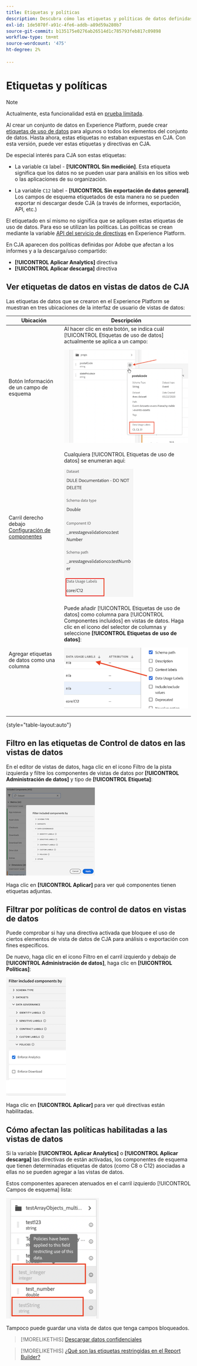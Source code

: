 ```yaml
---
title: Etiquetas y políticas
description: Descubra cómo las etiquetas y políticas de datos definidas en AEP afectan a las vistas de datos y a los informes en CJA.
exl-id: 1de5070f-a91c-4fe6-addb-a89d59a280b7
source-git-commit: b135175e0276ab26514d1c785793feb817c09898
workflow-type: tm+mt
source-wordcount: '475'
ht-degree: 2%

---
```


# Etiquetas y políticas

>[!NOTE]
>
>Actualmente, esta funcionalidad está en [prueba limitada](/help/release-notes/releases.md).

Al crear un conjunto de datos en Experience Platform, puede crear [etiquetas de uso de datos](https://experienceleague.adobe.com/docs/experience-platform/data-governance/labels/reference.html?lang=en) para algunos o todos los elementos del conjunto de datos. Hasta ahora, estas etiquetas no estaban expuestas en CJA. Con esta versión, puede ver estas etiquetas y directivas en CJA.

De especial interés para CJA son estas etiquetas:

* La variable `C8` label - **[!UICONTROL Sin medición]**. Esta etiqueta significa que los datos no se pueden usar para análisis en los sitios web o las aplicaciones de su organización.

* La variable `C12` label - **[!UICONTROL Sin exportación de datos general]**. Los campos de esquema etiquetados de esta manera no se pueden exportar ni descargar desde CJA (a través de informes, exportación, API, etc.)

El etiquetado en sí mismo no significa que se apliquen estas etiquetas de uso de datos. Para eso se utilizan las políticas. Las políticas se crean mediante la variable [API del servicio de directivas](https://experienceleague.adobe.com/docs/experience-platform/data-governance/api/overview.html?lang=en) en Experience Platform.

En CJA aparecen dos políticas definidas por Adobe que afectan a los informes y a la descarga/uso compartido:

* **[!UICONTROL Aplicar Analytics]** directiva
* **[!UICONTROL Aplicar descarga]** directiva

## Ver etiquetas de datos en vistas de datos de CJA

Las etiquetas de datos que se crearon en el Experience Platform se muestran en tres ubicaciones de la interfaz de usuario de vistas de datos:

| Ubicación | Descripción |
| --- | --- |
| Botón Información de un campo de esquema | Al hacer clic en este botón, se indica cuál [!UICONTROL Etiquetas de uso de datos] actualmente se aplica a un campo:<p>![](assets/data-label-left.png) |
| Carril derecho debajo [Configuración de componentes](/help/data-views/component-settings/overview.md) | Cualquiera [!UICONTROL Etiquetas de uso de datos] se enumeran aquí:<p>![](assets/data-label-right.png) |
| Agregar etiquetas de datos como una columna | Puede añadir [!UICONTROL Etiquetas de uso de datos] como columna para [!UICONTROL Componentes incluidos] en vistas de datos. Haga clic en el icono del selector de columnas y seleccione **[!UICONTROL Etiquetas de uso de datos]**:<p>![](assets/data-label-column.png) |

{style=&quot;table-layout:auto&quot;}

## Filtro en las etiquetas de Control de datos en las vistas de datos

En el editor de vistas de datos, haga clic en el icono Filtro de la pista izquierda y filtre los componentes de vistas de datos por **[!UICONTROL Administración de datos]** y tipo de **[!UICONTROL Etiqueta]**:

![](assets/filter-labels.png)

Haga clic en **[!UICONTROL Aplicar]** para ver qué componentes tienen etiquetas adjuntas.

## Filtrar por políticas de control de datos en vistas de datos

Puede comprobar si hay una directiva activada que bloquee el uso de ciertos elementos de vista de datos de CJA para análisis o exportación con fines específicos.

De nuevo, haga clic en el icono Filtro en el carril izquierdo y debajo de **[!UICONTROL Administración de datos]**, haga clic en **[!UICONTROL Políticas]**:

![](assets/filter-policies.png)

Haga clic en **[!UICONTROL Aplicar]** para ver qué directivas están habilitadas.

## Cómo afectan las políticas habilitadas a las vistas de datos

Si la variable **[!UICONTROL Aplicar Analytics]** o **[!UICONTROL Aplicar descarga]** las directivas de están activadas, los componentes de esquema que tienen determinadas etiquetas de datos (como C8 o C12) asociadas a ellas no se pueden agregar a las vistas de datos.

Estos componentes aparecen atenuados en el carril izquierdo [!UICONTROL Campos de esquema] lista:

![](assets/component-greyed.png)

Tampoco puede guardar una vista de datos que tenga campos bloqueados.

>[!MORELIKETHIS]
>[Descargar datos confidenciales](/help/analysis-workspace/curate-share/download-send.md)

>[!MORELIKETHIS]
>[¿Qué son las etiquetas restringidas en el Report Builder?](https://experienceleague.adobe.com/docs/analytics-platform/using/cja-reportbuilder/restricted-labels.html?lang=en)

